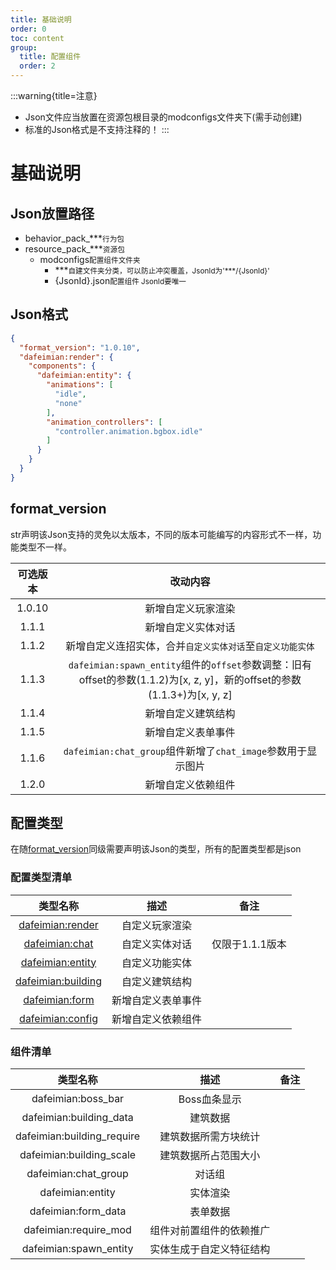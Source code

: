 ```yaml
---
title: 基础说明
order: 0
toc: content
group:
  title: 配置组件
  order: 2
---
```


:::warning{title=注意}
- Json文件应当放置在资源包根目录的modconfigs文件夹下(需手动创建)
- 标准的Json格式是不支持注释的！
:::

# 基础说明
## Json放置路径

<Tree>
  <ul>
    <li>
      behavior_pack_***<small>行为包</small><ul></ul>
    </li>
    <li>
      resource_pack_***<small>资源包</small><ul>
        <li>
            modconfigs<small>配置组件文件夹</small><ul>
                <li>***<small>自建文件夹分类，可以防止冲突覆盖，JsonId为'***/{JsonId}'</small><ul></ul></li>
                <li>{JsonId}.json<small>配置组件 JsonId要唯一</small></li>
            </ul>
        </li>
      </ul>
    </li>
  </ul>
</Tree>

## Json格式

```json
{
  "format_version": "1.0.10",
  "dafeimian:render": {
    "components": {
      "dafeimian:entity": {
        "animations": [
          "idle",
          "none"
        ],
        "animation_controllers": [
          "controller.animation.bgbox.idle"
        ]
      }
    }
  }
}
```

## format_version
<Badge type="info">str</Badge>声明该Json支持的灵免以太版本，不同的版本可能编写的内容形式不一样，功能类型不一样。

|可选版本|改动内容|
|:-:|:-:|
|1.0.10|新增自定义玩家渲染|
|1.1.1|新增自定义实体对话|
|1.1.2|新增自定义连招实体，合并`自定义实体对话`至`自定义功能实体`|
|1.1.3|`dafeimian:spawn_entity`组件的`offset`参数调整：旧有offset的参数(1.1.2)为[x, z, y]，新的offset的参数(1.1.3+)为[x, y, z]|
|1.1.4|新增自定义建筑结构|
|1.1.5|新增自定义表单事件|
|1.1.6|`dafeimian:chat_group`组件新增了`chat_image`参数用于显示图片|
|1.2.0|新增自定义依赖组件|

## 配置类型
在随[format_version](#format_version)同级需要声明该Json的类型，所有的配置类型都是<Badge type="info">json</Badge>

### 配置类型清单

|类型名称|描述|备注|
|:-:|:-:|:-:|
|[dafeimian:render](http://1.94.129.175:8000/docs/component-customplayerrender)|自定义玩家渲染||
|[dafeimian:chat](http://1.94.129.175:8000/docs/component-customentitychat)|自定义实体对话|仅限于1.1.1版本|
|[dafeimian:entity](http://1.94.129.175:8000/docs/component-customentityability)|自定义功能实体||
|[dafeimian:building](http://1.94.129.175:8000/docs/component-building)|自定义建筑结构||
|[dafeimian:form](http://1.94.129.175:8000/docs/component-form)|新增自定义表单事件||
|[dafeimian:config](http://1.94.129.175:8000/docs/component-config)|新增自定义依赖组件||

### 组件清单

|类型名称|描述|备注|
|:-:|:-:|:-:|
|dafeimian:boss_bar|Boss血条显示||
|dafeimian:building_data|建筑数据||
|dafeimian:building_require|建筑数据所需方块统计||
|dafeimian:building_scale|建筑数据所占范围大小||
|dafeimian:chat_group|对话组||
|dafeimian:entity|实体渲染||
|dafeimian:form_data|表单数据||
|dafeimian:require_mod|组件对前置组件的依赖推广||
|dafeimian:spawn_entity|实体生成于自定义特征结构||